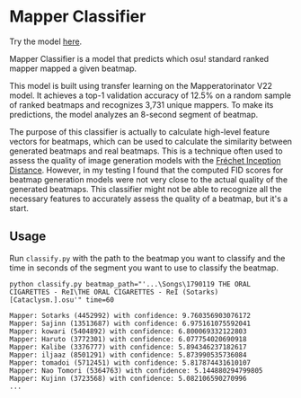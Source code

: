 # Mapper Classifier

Try the model [here](https://colab.research.google.com/github/OliBomby/Mapperatorinator/blob/main/colab/classifier_classify.ipynb).

Mapper Classifier is a model that predicts which osu! standard ranked mapper mapped a given beatmap.

This model is built using transfer learning on the Mapperatorinator V22 model.
It achieves a top-1 validation accuracy of 12.5% on a random sample of ranked beatmaps and recognizes 3,731 unique mappers.
To make its predictions, the model analyzes an 8-second segment of beatmap.

The purpose of this classifier is actually to calculate high-level feature vectors for beatmaps, which can be used to calculate the similarity between generated beatmaps and real beatmaps.
This is a technique often used to assess the quality of image generation models with the [Fréchet Inception Distance](https://arxiv.org/abs/1706.08500).
However, in my testing I found that the computed FID scores for beatmap generation models were not very close to the actual quality of the generated beatmaps.
This classifier might not be able to recognize all the necessary features to accurately assess the quality of a beatmap, but it's a start.

## Usage

Run `classify.py` with the path to the beatmap you want to classify and the time in seconds of the segment you want to use to classify the beatmap.
```shell
python classify.py beatmap_path="'...\Songs\1790119 THE ORAL CIGARETTES - ReI\THE ORAL CIGARETTES - ReI (Sotarks) [Cataclysm.].osu'" time=60
```

```
Mapper: Sotarks (4452992) with confidence: 9.760356903076172
Mapper: Sajinn (13513687) with confidence: 6.975161075592041
Mapper: kowari (5404892) with confidence: 6.800069332122803
Mapper: Haruto (3772301) with confidence: 6.077754020690918
Mapper: Kalibe (3376777) with confidence: 5.894346237182617
Mapper: iljaaz (8501291) with confidence: 5.873990535736084
Mapper: tomadoi (5712451) with confidence: 5.817874431610107
Mapper: Nao Tomori (5364763) with confidence: 5.144880294799805
Mapper: Kujinn (3723568) with confidence: 5.082106590270996
...
```